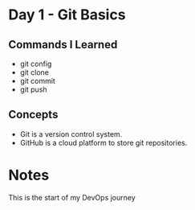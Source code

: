 # Day 1 - Git Basics

## Commands I Learned
- git config
- git clone
- git commit
- git push

## Concepts
- Git is a version control system.
- GitHub is a cloud platform to store git repositories.

# Notes
This is the start of my DevOps journey 
